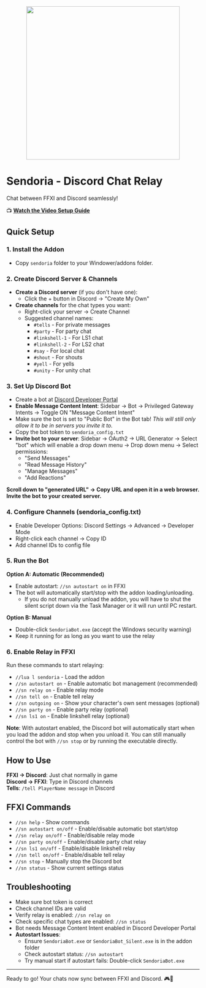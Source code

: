 <div align="center">
<img src="https://i.imgur.com/HTyEADB.png" width="400">
</div>

# Sendoria - Discord Chat Relay

Chat between FFXI and Discord seamlessly!

📺 **[Watch the Video Setup Guide](https://youtu.be/bHziEsnsxG4)**

## Quick Setup

### 1. Install the Addon
- Copy `sendoria` folder to your Windower/addons folder.

### 2. Create Discord Server & Channels
- **Create a Discord server** (if you don't have one):
  - Click the + button in Discord → "Create My Own"
- **Create channels** for the chat types you want:
  - Right-click your server → Create Channel
  - Suggested channel names:
    - `#tells` - For private messages
    - `#party` - For party chat
    - `#linkshell-1` - For LS1 chat
    - `#linkshell-2` - For LS2 chat
    - `#say` - For local chat
    - `#shout` - For shouts
    - `#yell` - For yells
    - `#unity` - For unity chat

### 3. Set Up Discord Bot
- Create a bot at [Discord Developer Portal](https://discord.com/developers/applications)
- **Enable Message Content Intent**: Sidebar → Bot → Privileged Gateway Intents → Toggle ON "Message Content Intent"
- Make sure the bot is set to "Public Bot" in the Bot tab! *This will still only allow it to be in servers you invite it to.*
- Copy the bot token to `sendoria_config.txt`
- **Invite bot to your server**: Sidebar → OAuth2 → URL Generator → Select "bot" which will enable a drop down menu → Drop down menu → Select permissions: 
    - "Send Messages"
    - "Read Message History"
    - "Manage Messages"
    - "Add Reactions"

**Scroll down to "generated URL" → Copy URL and open it in a web browser. Invite the bot to your created server.**

### 4. Configure Channels (sendoria_config.txt)
- Enable Developer Options: Discord Settings → Advanced → Developer Mode
- Right-click each channel → Copy ID
- Add channel IDs to config file

### 5. Run the Bot
**Option A: Automatic (Recommended)**
- Enable autostart: `//sn autostart on` in FFXI
- The bot will automatically start/stop with the addon loading/unloading.
  - If you do not manually unload the addon, you will have to shut the silent script down via the Task Manager or it will run until PC restart.

**Option B: Manual**
- Double-click `SendoriaBot.exe` (accept the Windows security warning)
- Keep it running for as long as you want to use the relay

### 6. Enable Relay in FFXI
Run these commands to start relaying:
- `//lua l sendoria` - Load the addon
- `//sn autostart on` - Enable automatic bot management (recommended)
- `//sn relay on` - Enable relay mode
- `//sn tell on` - Enable tell relay
- `//sn outgoing on` - Show your character's own sent messages (optional)
- `//sn party on` - Enable party relay (optional)
- `//sn ls1 on` - Enable linkshell relay (optional)

**Note**: With autostart enabled, the Discord bot will automatically start when you load the addon and stop when you unload it. You can still manually control the bot with `//sn stop` or by running the executable directly.

## How to Use

**FFXI → Discord**: Just chat normally in game  
**Discord → FFXI**: Type in Discord channels  
**Tells**: `/tell PlayerName message` in Discord

## FFXI Commands
- `//sn help` - Show commands
- `//sn autostart on/off` - Enable/disable automatic bot start/stop
- `//sn relay on/off` - Enable/disable relay mode
- `//sn party on/off` - Enable/disable party chat relay
- `//sn ls1 on/off` - Enable/disable linkshell relay
- `//sn tell on/off` - Enable/disable tell relay
- `//sn stop` - Manually stop the Discord bot
- `//sn status` - Show current settings status

## Troubleshooting
- Make sure bot token is correct
- Check channel IDs are valid
- Verify relay is enabled: `//sn relay on`
- Check specific chat types are enabled: `//sn status`
- Bot needs Message Content Intent enabled in Discord Developer Portal
- **Autostart Issues**: 
  - Ensure `SendoriaBot.exe` or `SendoriaBot_Silent.exe` is in the addon folder
  - Check autostart status: `//sn autostart` 
  - Try manual start if autostart fails: Double-click `SendoriaBot.exe`

---
Ready to go! Your chats now sync between FFXI and Discord. 🎮💬
